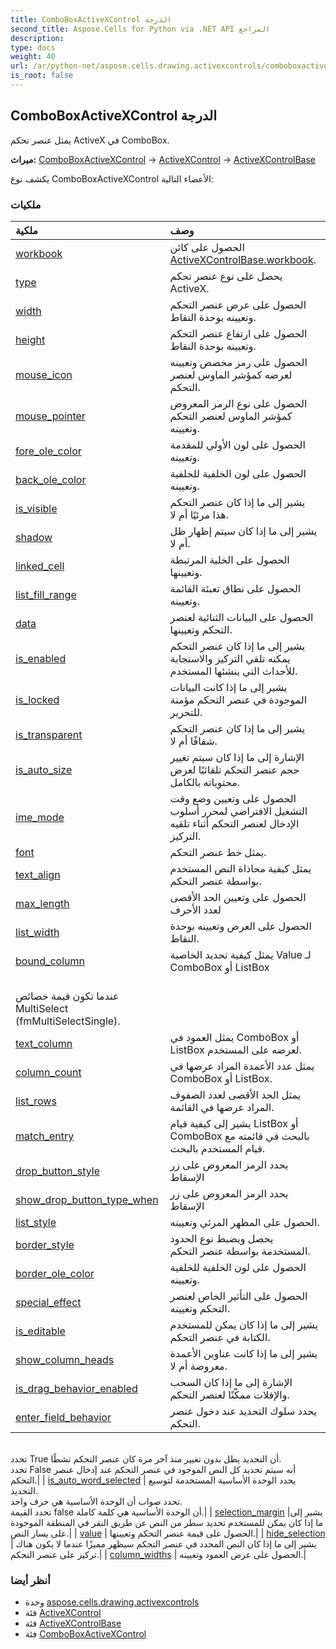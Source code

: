 ```yaml
---
title: ComboBoxActiveXControl الدرجة
second_title: Aspose.Cells for Python via .NET API المراجع
description:
type: docs
weight: 40
url: /ar/python-net/aspose.cells.drawing.activexcontrols/comboboxactivexcontrol/
is_root: false
---
```

##  ComboBoxActiveXControl الدرجة
يمثل عنصر تحكم ActiveX في ComboBox.



**ميراث:** [ComboBoxActiveXControl](/cells/python-net/aspose.cells.drawing.activexcontrols/comboboxactivexcontrol) → 
[ActiveXControl](/cells/python-net/aspose.cells.drawing.activexcontrols/activexcontrol) → 
[ActiveXControlBase](/cells/ar/python-net/aspose.cells.drawing.activexcontrols/activexcontrolbase)



يكشف نوع ComboBoxActiveXControl الأعضاء التالية:

###  ملكيات
| ملكية| وصف|
| :- | :- |
| [workbook](/cells/ar/python-net/aspose.cells.drawing.activexcontrols/comboboxactivexcontrol/workbook) | الحصول على كائن [ActiveXControlBase.workbook](/cells/ar/python-net/aspose.cells.drawing.activexcontrols/activexcontrolbase#workbook).|
| [type](/cells/ar/python-net/aspose.cells.drawing.activexcontrols/comboboxactivexcontrol/type) | يحصل على نوع عنصر تحكم ActiveX.|
| [width](/cells/ar/python-net/aspose.cells.drawing.activexcontrols/comboboxactivexcontrol/width) |الحصول على عرض عنصر التحكم وتعيينه بوحدة النقاط.|
| [height](/cells/ar/python-net/aspose.cells.drawing.activexcontrols/comboboxactivexcontrol/height) | الحصول على ارتفاع عنصر التحكم وتعيينه بوحدة النقاط.|
| [mouse_icon](/cells/ar/python-net/aspose.cells.drawing.activexcontrols/comboboxactivexcontrol/mouse_icon) | الحصول على رمز مخصص وتعيينه لعرضه كمؤشر الماوس لعنصر التحكم.|
| [mouse_pointer](/cells/ar/python-net/aspose.cells.drawing.activexcontrols/comboboxactivexcontrol/mouse_pointer) | الحصول على نوع الرمز المعروض كمؤشر الماوس لعنصر التحكم وتعيينه.|
| [fore_ole_color](/cells/ar/python-net/aspose.cells.drawing.activexcontrols/comboboxactivexcontrol/fore_ole_color) | الحصول على لون الأولي للمقدمة وتعيينه.|
| [back_ole_color](/cells/ar/python-net/aspose.cells.drawing.activexcontrols/comboboxactivexcontrol/back_ole_color) | الحصول على لون الخلفية للخلفية وتعيينه.|
| [is_visible](/cells/ar/python-net/aspose.cells.drawing.activexcontrols/comboboxactivexcontrol/is_visible) | يشير إلى ما إذا كان عنصر التحكم هذا مرئيًا أم لا.|
| [shadow](/cells/ar/python-net/aspose.cells.drawing.activexcontrols/comboboxactivexcontrol/shadow) | يشير إلى ما إذا كان سيتم إظهار ظل أم لا.|
| [linked_cell](/cells/ar/python-net/aspose.cells.drawing.activexcontrols/comboboxactivexcontrol/linked_cell) | الحصول على الخلية المرتبطة وتعيينها.|
| [list_fill_range](/cells/ar/python-net/aspose.cells.drawing.activexcontrols/comboboxactivexcontrol/list_fill_range) | الحصول على نطاق تعبئة القائمة وتعيينه.|
| [data](/cells/ar/python-net/aspose.cells.drawing.activexcontrols/comboboxactivexcontrol/data) | الحصول على البيانات الثنائية لعنصر التحكم وتعيينها.|
| [is_enabled](/cells/ar/python-net/aspose.cells.drawing.activexcontrols/comboboxactivexcontrol/is_enabled) | يشير إلى ما إذا كان عنصر التحكم يمكنه تلقي التركيز والاستجابة للأحداث التي ينشئها المستخدم.|
| [is_locked](/cells/ar/python-net/aspose.cells.drawing.activexcontrols/comboboxactivexcontrol/is_locked) | يشير إلى ما إذا كانت البيانات الموجودة في عنصر التحكم مؤمنة للتحرير.|
| [is_transparent](/cells/ar/python-net/aspose.cells.drawing.activexcontrols/comboboxactivexcontrol/is_transparent) | يشير إلى ما إذا كان عنصر التحكم شفافًا أم لا.|
| [is_auto_size](/cells/ar/python-net/aspose.cells.drawing.activexcontrols/comboboxactivexcontrol/is_auto_size) | الإشارة إلى ما إذا كان سيتم تغيير حجم عنصر التحكم تلقائيًا لعرض محتوياته بالكامل.|
| [ime_mode](/cells/ar/python-net/aspose.cells.drawing.activexcontrols/comboboxactivexcontrol/ime_mode) |الحصول على وتعيين وضع وقت التشغيل الافتراضي لمحرر أسلوب الإدخال لعنصر التحكم أثناء تلقيه التركيز.|
| [font](/cells/ar/python-net/aspose.cells.drawing.activexcontrols/comboboxactivexcontrol/font) | يمثل خط عنصر التحكم.|
| [text_align](/cells/ar/python-net/aspose.cells.drawing.activexcontrols/comboboxactivexcontrol/text_align) | يمثل كيفية محاذاة النص المستخدم بواسطة عنصر التحكم.|
| [max_length](/cells/ar/python-net/aspose.cells.drawing.activexcontrols/comboboxactivexcontrol/max_length) | الحصول على وتعيين الحد الأقصى لعدد الأحرف|
| [list_width](/cells/ar/python-net/aspose.cells.drawing.activexcontrols/comboboxactivexcontrol/list_width) | الحصول على العرض وتعيينه بوحدة النقاط.|
| [bound_column](/cells/ar/python-net/aspose.cells.drawing.activexcontrols/comboboxactivexcontrol/bound_column) | يمثل كيفية تحديد الخاصية Value لـ ComboBox أو ListBox<br/>عندما تكون قيمة خصائص MultiSelect (fmMultiSelectSingle).|
| [text_column](/cells/ar/python-net/aspose.cells.drawing.activexcontrols/comboboxactivexcontrol/text_column) | يمثل العمود في ComboBox أو ListBox لعرضه على المستخدم.|
| [column_count](/cells/ar/python-net/aspose.cells.drawing.activexcontrols/comboboxactivexcontrol/column_count) | يمثل عدد الأعمدة المراد عرضها في ComboBox أو ListBox.|
| [list_rows](/cells/ar/python-net/aspose.cells.drawing.activexcontrols/comboboxactivexcontrol/list_rows) | يمثل الحد الأقصى لعدد الصفوف المراد عرضها في القائمة.|
| [match_entry](/cells/ar/python-net/aspose.cells.drawing.activexcontrols/comboboxactivexcontrol/match_entry) | يشير إلى كيفية قيام ListBox أو ComboBox بالبحث في قائمته مع قيام المستخدم بالبحث.|
| [drop_button_style](/cells/ar/python-net/aspose.cells.drawing.activexcontrols/comboboxactivexcontrol/drop_button_style) | يحدد الرمز المعروض على زر الإسقاط|
| [show_drop_button_type_when](/cells/ar/python-net/aspose.cells.drawing.activexcontrols/comboboxactivexcontrol/show_drop_button_type_when) | يحدد الرمز المعروض على زر الإسقاط|
| [list_style](/cells/ar/python-net/aspose.cells.drawing.activexcontrols/comboboxactivexcontrol/list_style) | الحصول على المظهر المرئي وتعيينه.|
| [border_style](/cells/ar/python-net/aspose.cells.drawing.activexcontrols/comboboxactivexcontrol/border_style) | يحصل ويضبط نوع الحدود المستخدمة بواسطة عنصر التحكم.|
| [border_ole_color](/cells/ar/python-net/aspose.cells.drawing.activexcontrols/comboboxactivexcontrol/border_ole_color) | الحصول على لون الخلفية للخلفية وتعيينه.|
| [special_effect](/cells/ar/python-net/aspose.cells.drawing.activexcontrols/comboboxactivexcontrol/special_effect) | الحصول على التأثير الخاص لعنصر التحكم وتعيينه.|
| [is_editable](/cells/ar/python-net/aspose.cells.drawing.activexcontrols/comboboxactivexcontrol/is_editable) | يشير إلى ما إذا كان يمكن للمستخدم الكتابة في عنصر التحكم.|
| [show_column_heads](/cells/ar/python-net/aspose.cells.drawing.activexcontrols/comboboxactivexcontrol/show_column_heads) | يشير إلى ما إذا كانت عناوين الأعمدة معروضة أم لا.|
| [is_drag_behavior_enabled](/cells/ar/python-net/aspose.cells.drawing.activexcontrols/comboboxactivexcontrol/is_drag_behavior_enabled) | الإشارة إلى ما إذا كان السحب والإفلات ممكّنًا لعنصر التحكم.|
| [enter_field_behavior](/cells/ar/python-net/aspose.cells.drawing.activexcontrols/comboboxactivexcontrol/enter_field_behavior) | يحدد سلوك التحديد عند دخول عنصر التحكم.<br/> تحدد True أن التحديد يظل بدون تغيير منذ آخر مرة كان عنصر التحكم نشطًا.<br/> تحدد False أنه سيتم تحديد كل النص الموجود في عنصر التحكم عند إدخال عنصر التحكم.|
| [is_auto_word_selected](/cells/ar/python-net/aspose.cells.drawing.activexcontrols/comboboxactivexcontrol/is_auto_word_selected) | يحدد الوحدة الأساسية المستخدمة لتوسيع التحديد.<br/>تحدد صواب أن الوحدة الأساسية هي حرف واحد.<br/> تحدد القيمة false أن الوحدة الأساسية هي كلمة كاملة.|
| [selection_margin](/cells/ar/python-net/aspose.cells.drawing.activexcontrols/comboboxactivexcontrol/selection_margin) |يشير إلى ما إذا كان يمكن للمستخدم تحديد سطر من النص عن طريق النقر في المنطقة الموجودة على يسار النص.|
| [value](/cells/ar/python-net/aspose.cells.drawing.activexcontrols/comboboxactivexcontrol/value) | الحصول على قيمة عنصر التحكم وتعيينها.|
| [hide_selection](/cells/ar/python-net/aspose.cells.drawing.activexcontrols/comboboxactivexcontrol/hide_selection) | يشير إلى ما إذا كان النص المحدد في عنصر التحكم سيظهر مميزًا عندما لا يكون هناك تركيز على عنصر التحكم.|
| [column_widths](/cells/ar/python-net/aspose.cells.drawing.activexcontrols/comboboxactivexcontrol/column_widths) | الحصول على عرض العمود وتعيينه.|



###  أنظر أيضا
* وحدة [aspose.cells.drawing.activexcontrols](..)
* فئة [ActiveXControl](/cells/ar/python-net/aspose.cells.drawing.activexcontrols/activexcontrol)
* فئة [ActiveXControlBase](/cells/ar/python-net/aspose.cells.drawing.activexcontrols/activexcontrolbase)
* فئة [ComboBoxActiveXControl](/cells/ar/python-net/aspose.cells.drawing.activexcontrols/comboboxactivexcontrol)
